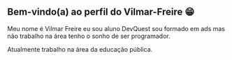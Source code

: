 ## Bem-vindo(a) ao perfil do Vilmar-Freire 😁

Meu nome é Vilmar Freire eu sou aluno DevQuest sou formado em ads mas não trabalho na área tenho o sonho de ser programador.

Atualmente trabalho na área da educação pública.

